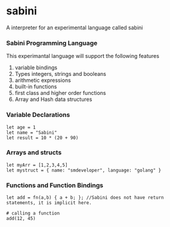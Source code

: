 # sabini
A interpreter for an experimental language called sabini

### Sabini Programming Language
This experimantal language will support the following features
1. variable bindings
2. Types integers, strings and booleans
3. arithmetic expressions
4. built-in functions
5. first class and higher order functions
6. Array and Hash data structures

### Variable Declarations
```
let age = 1
let name = "Sabini"
let result = 10 * (20 + 90)
```
### Arrays and structs
```
let myArr = [1,2,3,4,5]
let mystruct = { name: "smdeveloper", language: "golang" }
```
### Functions and Function Bindings
```
let add = fn(a,b) { a + b; }; //Sabini does not have return statements, it is implicit here.

# calling a function
add(12, 45)

```
